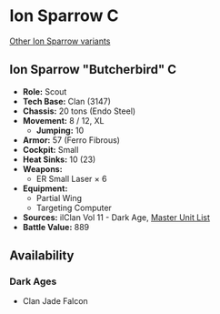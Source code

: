 # Ion Sparrow C

[Other Ion Sparrow variants](../ion_sparrow.md)

## Ion Sparrow "Butcherbird" C
- **Role:** Scout
- **Tech Base:** Clan (3147)
- **Chassis:** 20 tons (Endo Steel)
- **Movement:** 8 / 12, XL
  - **Jumping:** 10
- **Armor:** 57 (Ferro Fibrous)
- **Cockpit:** Small
- **Heat Sinks:** 10 (23)
- **Weapons:**
  - ER Small Laser × 6
- **Equipment:**
  - Partial Wing
  - Targeting Computer
- **Sources:** ilClan Vol 11 - Dark Age, [Master Unit List](http://masterunitlist.info/Unit/Details/7741/butcherbird-ion-sparrow-c)
- **Battle Value:** 889

## Availability

### Dark Ages
- Clan Jade Falcon

